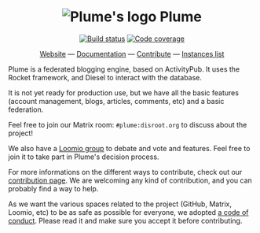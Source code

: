<h1 align="center">
  <img src="https://raw.githubusercontent.com/Plume-org/Plume/master/static/icons/trwnh/feather/plumeFeather64.png" alt="Plume's logo">
  Plume
</h1>
<p align="center">
  <a href="https://travis-ci.org/Plume-org/Plume"><img src="https://travis-ci.org/Plume-org/Plume.svg?branch=master" alt="Build status"></a>
  <a href="hhttps://codecov.io/gh/Plume-org/Plume"><img src="https://codecov.io/gh/Plume-org/Plume/branch/master/graph/badge.svg" alt="Code coverage"></a>
</p>
<p align="center">
  <a href="https://joinplu.me/">Website</a>
  —
  <a href="https://docs.joinplu.me/">Documentation</a>
  —
  <a href="https://contribute.joinplu.me/">Contribute</a>
  —
  <a href="https://joinplu.me/#instances">Instances list</a>
</p>

Plume is a federated blogging engine, based on ActivityPub. It uses the Rocket framework, and Diesel to interact with the database.

It is not yet ready for production use, but we have all the basic features (account management, blogs, articles, comments, etc) and a basic federation.

Feel free to join our Matrix room: `#plume:disroot.org` to discuss about the project!

We also have a [Loomio group](https://framavox.org/g/WK40YHMA/plume) to debate and vote and features. Feel free to join it to take part in Plume's decision process.

For more informations on the different ways to contribute, check out our [contribution page](https://contribute.joinplu.me). We are welcoming any kind of contribution, and you can probably find a way to help.

As we want the various spaces related to the project (GitHub, Matrix, Loomio, etc) to be as safe as possible for everyone, we adopted [a code of conduct](https://github.com/Plume-org/Plume/blob/master/CODE_OF_CONDUCT.md). Please read it and make sure you accept it before contributing.
